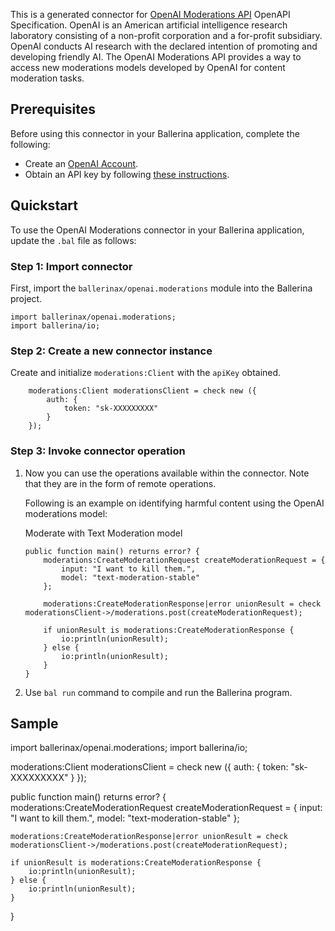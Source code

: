 This is a generated connector for [OpenAI Moderations API](https://beta.openai.com/docs/api-reference/moderations) OpenAPI Specification. OpenAI is an American artificial intelligence research laboratory consisting of a non-profit corporation and a for-profit subsidiary. OpenAI conducts AI research with the declared intention of promoting and developing friendly AI. The OpenAI Moderations API provides a way to access new moderations models developed by OpenAI for content moderation tasks.

## Prerequisites

Before using this connector in your Ballerina application, complete the following:

* Create an [OpenAI Account](https://beta.openai.com/signup/).
* Obtain an API key by following [these instructions](https://platform.openai.com/docs/api-reference/authentication).

## Quickstart

To use the OpenAI Moderations connector in your Ballerina application, update the `.bal` file as follows:

### Step 1: Import connector
First, import the `ballerinax/openai.moderations` module into the Ballerina project.

```ballerina
import ballerinax/openai.moderations;
import ballerina/io;
```

### Step 2: Create a new connector instance
Create and initialize `moderations:Client` with the `apiKey` obtained.
```ballerina
    moderations:Client moderationsClient = check new ({
        auth: {
            token: "sk-XXXXXXXXX"
        }
    });
```

### Step 3: Invoke connector operation
1. Now you can use the operations available within the connector. Note that they are in the form of remote operations.

    Following is an example on identifying harmful content using the OpenAI moderations model:

    Moderate with Text Moderation model

    ```ballerina
    public function main() returns error? {
        moderations:CreateModerationRequest createModerationRequest = {
            input: "I want to kill them.",
            model: "text-moderation-stable"
        };

        moderations:CreateModerationResponse|error unionResult = check moderationsClient->/moderations.post(createModerationRequest);

        if unionResult is moderations:CreateModerationResponse {
            io:println(unionResult);
        } else {
            io:println(unionResult);
        }
    }
    ``` 
2. Use `bal run` command to compile and run the Ballerina program.

## Sample
import ballerinax/openai.moderations;
import ballerina/io;

moderations:Client moderationsClient = check new ({
    auth: {
        token: "sk-XXXXXXXXX"
    }
});

public function main() returns error? {
    moderations:CreateModerationRequest createModerationRequest = {
        input: "I want to kill them.",
        model: "text-moderation-stable"
    };

    moderations:CreateModerationResponse|error unionResult = check moderationsClient->/moderations.post(createModerationRequest);

    if unionResult is moderations:CreateModerationResponse {
        io:println(unionResult);
    } else {
        io:println(unionResult);
    }
}
```